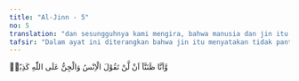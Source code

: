 ```yaml
---
title: "Al-Jinn - 5"
no: 5
translation: "dan sesungguhnya kami mengira, bahwa manusia dan jin itu tidak akan mengatakan perkataan yang dusta terhadap Allah, "
tafsir: "Dalam ayat ini diterangkan bahwa jin itu menyatakan tidak pantas bila ada jin maupun manusia yang berani mengatakan Allah beranak dan mempunyai istri."
---
```


وَّاَنَّا ظَنَنَّآ اَنْ لَّنْ تَقُوْلَ الْاِنْسُ وَالْجِنُّ عَلَى اللّٰهِ كَذِبًاۙ
